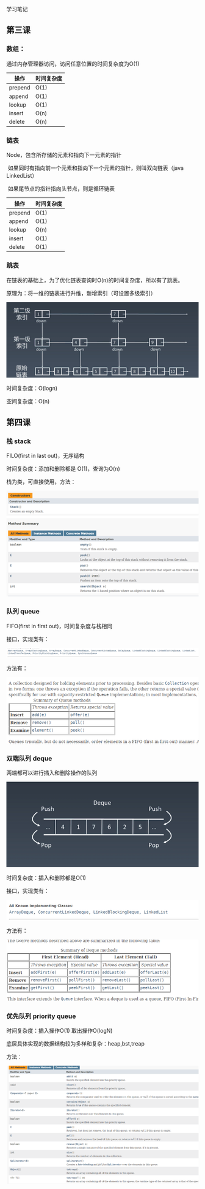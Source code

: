 学习笔记

## 第三课

### 数组：

通过内存管理器访问，访问任意位置的时间复杂度为O(1)

| 操作    | 时间复杂度 |
| ------- | ---------- |
| prepend | O(1)       |
| append  | O(1)       |
| lookup  | O(1)       |
| insert  | O(n)       |
| delete  | O(n)       |

### 链表

Node，包含所存储的元素和指向下一元素的指针

​	如果同时有指向前一个元素和指向下一个元素的指针，则叫双向链表（java LinkedList）

​	如果尾节点的指针指向头节点，则是循环链表

| 操作    | 时间复杂度 |
| ------- | ---------- |
| prepend | O(1)       |
| append  | O(1)       |
| lookup  | O(n)       |
| insert  | O(1)       |
| delete  | O(1)       |



### 跳表

在链表的基础上，为了优化链表查询时O(n)的时间复杂度，所以有了跳表。

原理为：将一维的链表进行升维，新增索引（可设置多级索引）



![image-20191210225811601](images\image-20191210225811601.png)

时间复杂度：O(logn)

空间复杂度：O(n)


## 第四课

### 栈 stack

FILO(first in last out)，无序结构

时间复杂度：添加和删除都是 O(1)，查询为O(n)

栈为类，可直接使用，方法：

![image-20191214234507034](images\image-20191214234507034.png)

### 队列 queue

FIFO(first in first out)，时间复杂度与栈相同

接口，实现类有：

![image-20191214234640963](images\image-20191214234640963.png)

方法有：

![image-20191214234710341](images\image-20191214234710341.png)

### 双端队列 deque

两端都可以进行插入和删除操作的队列

![image-20191214234054661](images\image-20191214234054661.png)

时间复杂度：插入和删除都是O(1)

接口，实现类有：

![image-20191214234830379](images\image-20191214234830379.png)

方法有：

![image-20191214234810270](images\image-20191214234810270.png)

### 优先队列 priority queue

时间复杂度：插入操作O(1)   取出操作O(logN)

底层具体实现的数据结构较为多样和复杂：heap,bst,treap

方法：

![image-20191214235806999](images\image-20191214235806999.png)

